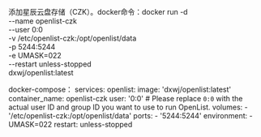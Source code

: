 添加星辰云盘存储（CZK）。docker命令：docker run -d \
  --name openlist-czk \
  --user 0:0 \
  -v /etc/openlist-czk:/opt/openlist/data \
  -p 5244:5244 \
  -e UMASK=022 \
  --restart unless-stopped \
  dxwj/openlist:latest


docker-compose：
services:
  openlist:
    image: 'dxwj/openlist:latest'
    container_name: openlist-czk
    user: '0:0' # Please replace `0:0` with the actual user ID and group ID you want to use to run OpenList.
    volumes:
      - '/etc/openlist-czk:/opt/openlist/data'
    ports:
      - '5244:5244'
    environment:
      - UMASK=022
    restart: unless-stopped
